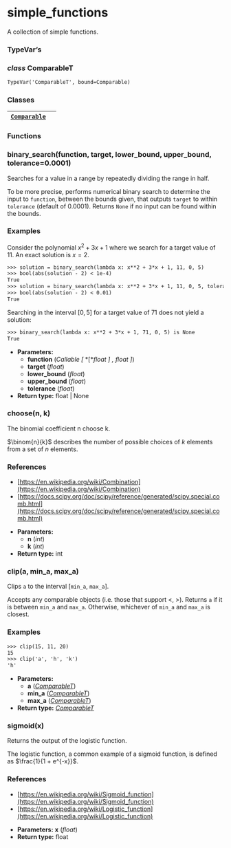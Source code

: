 # simple_functions

A collection of simple functions.

### TypeVar’s

### *class* ComparableT

```default
TypeVar('ComparableT', bound=Comparable)
```

### Classes

| [`Comparable`](manim.utils.simple_functions.Comparable.md#manim.utils.simple_functions.Comparable)   |    |
|------------------------------------------------------------------------------------------------------|----|

### Functions

### binary_search(function, target, lower_bound, upper_bound, tolerance=0.0001)

Searches for a value in a range by repeatedly dividing the range in half.

To be more precise, performs numerical binary search to determine the
input to `function`, between the bounds given, that outputs `target`
to within `tolerance` (default of 0.0001).
Returns `None` if no input can be found within the bounds.

### Examples

Consider the polynomial $x^2 + 3x + 1$ where we search for
a target value of $11$. An exact solution is $x = 2$.

```default
>>> solution = binary_search(lambda x: x**2 + 3*x + 1, 11, 0, 5)
>>> bool(abs(solution - 2) < 1e-4)
True
>>> solution = binary_search(lambda x: x**2 + 3*x + 1, 11, 0, 5, tolerance=0.01)
>>> bool(abs(solution - 2) < 0.01)
True
```

Searching in the interval $[0, 5]$ for a target value of $71$
does not yield a solution:

```default
>>> binary_search(lambda x: x**2 + 3*x + 1, 71, 0, 5) is None
True
```

* **Parameters:**
  * **function** (*Callable* *[* *[**float* *]* *,* *float* *]*)
  * **target** (*float*)
  * **lower_bound** (*float*)
  * **upper_bound** (*float*)
  * **tolerance** (*float*)
* **Return type:**
  float | None

### choose(n, k)

The binomial coefficient n choose k.

$\binom{n}{k}$ describes the number of possible choices of
$k$ elements from a set of $n$ elements.

### References

- [https://en.wikipedia.org/wiki/Combination](https://en.wikipedia.org/wiki/Combination)
- [https://docs.scipy.org/doc/scipy/reference/generated/scipy.special.comb.html](https://docs.scipy.org/doc/scipy/reference/generated/scipy.special.comb.html)

* **Parameters:**
  * **n** (*int*)
  * **k** (*int*)
* **Return type:**
  int

### clip(a, min_a, max_a)

Clips `a` to the interval [`min_a`, `max_a`].

Accepts any comparable objects (i.e. those that support <, >).
Returns `a` if it is between `min_a` and `max_a`.
Otherwise, whichever of `min_a` and `max_a` is closest.

### Examples

```default
>>> clip(15, 11, 20)
15
>>> clip('a', 'h', 'k')
'h'
```

* **Parameters:**
  * **a** ([*ComparableT*](#manim.utils.simple_functions.ComparableT))
  * **min_a** ([*ComparableT*](#manim.utils.simple_functions.ComparableT))
  * **max_a** ([*ComparableT*](#manim.utils.simple_functions.ComparableT))
* **Return type:**
  [*ComparableT*](#manim.utils.simple_functions.ComparableT)

### sigmoid(x)

Returns the output of the logistic function.

The logistic function, a common example of a sigmoid function, is defined
as $\frac{1}{1 + e^{-x}}$.

### References

- [https://en.wikipedia.org/wiki/Sigmoid_function](https://en.wikipedia.org/wiki/Sigmoid_function)
- [https://en.wikipedia.org/wiki/Logistic_function](https://en.wikipedia.org/wiki/Logistic_function)

* **Parameters:**
  **x** (*float*)
* **Return type:**
  float
